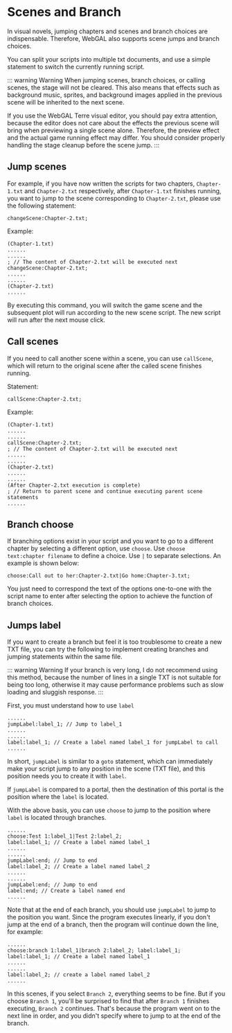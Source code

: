 # Scenes and Branch

In visual novels, jumping chapters and scenes and branch choices are indispensable. Therefore, WebGAL also supports scene jumps and branch choices.

You can split your scripts into multiple txt documents, and use a simple statement to switch the currently running script.

::: warning Warning
When jumping scenes, branch choices, or calling scenes, the stage will not be cleared. This also means that effects such as background music, sprites, and background images applied in the previous scene will be inherited to the next scene.

If you use the WebGAL Terre visual editor, you should pay extra attention, because the editor does not care about the effects the previous scene will bring when previewing a single scene alone. Therefore, the preview effect and the actual game running effect may differ. You should consider properly handling the stage cleanup before the scene jump.
:::

## Jump scenes

For example, if you have now written the scripts for two chapters, `Chapter-1.txt` and `Chapter-2.txt` respectively, after `Chapter-1.txt` finishes running, you want to jump to the scene corresponding to `Chapter-2.txt`, please use the following statement:

``` ws
changeScene:Chapter-2.txt; 
```

Example:

``` ws
(Chapter-1.txt) 
......
......
; // The content of Chapter-2.txt will be executed next
changeScene:Chapter-2.txt;
...... 
......
(Chapter-2.txt)
......
```

By executing this command, you will switch the game scene and the subsequent plot will run according to the new scene script. The new script will run after the next mouse click.

## Call scenes

If you need to call another scene within a scene, you can use `callScene`, which will return to the original scene after the called scene finishes running.

Statement:

``` ws
callScene:Chapter-2.txt;
```

Example:

``` ws
(Chapter-1.txt)
...... 
......
callScene:Chapter-2.txt;
; // The content of Chapter-2.txt will be executed next
......
......
(Chapter-2.txt)
......
......
(After Chapter-2.txt execution is complete)
; // Return to parent scene and continue executing parent scene statements
......
```

## Branch choose

If branching options exist in your script and you want to go to a different chapter by selecting a different option, use `choose`.
Use `choose text:chapter filename` to define a choice. Use `|` to separate selections. An example is shown below:

``` ws
choose:Call out to her:Chapter-2.txt|Go home:Chapter-3.txt;
```

You just need to correspond the text of the options one-to-one with the script name to enter after selecting the option to achieve the function of branch choices.

## Jumps label

If you want to create a branch but feel it is too troublesome to create a new TXT file, you can try the following to implement creating branches and jumping statements within the same file.

::: warning Warning
If your branch is very long, I do not recommend using this method, because the number of lines in a single TXT is not suitable for being too long, otherwise it may cause performance problems such as slow loading and sluggish response.
:::

First, you must understand how to use `label`

``` ws
......
jumpLabel:label_1; // Jump to label_1
...... 
......
label:label_1; // Create a label named label_1 for jumpLabel to call
......
```

In short, `jumpLabel` is similar to a `goto` statement, which can immediately make your script jump to any position in the scene (TXT file), and this position needs you to create it with `label`.

If `jumpLabel` is compared to a portal, then the destination of this portal is the position where the `label` is located.

With the above basis, you can use `choose` to jump to the position where `label` is located through branches.

``` ws
......
choose:Test 1:label_1|Test 2:label_2;
label:label_1; // Create a label named label_1
......
......
jumpLabel:end; // Jump to end
label:label_2; // Create a label named label_2
......
......
jumpLabel:end; // Jump to end
label:end; // Create a label named end
......
```

Note that at the end of each branch, you should use `jumpLabel` to jump to the position you want. Since the program executes linearly, if you don't jump at the end of a branch, then the program will continue down the line, for example:

``` ws
......
choose:branch 1:label_1|branch 2:label_2; label:label_1;
label:label_1; // Create a label named label_1
......
......
label:label_2; // create a label named label_2
......
```

In this scenes, if you select `Branch 2`, everything seems to be fine. But if you choose `Branch 1`, you'll be surprised to find that after `Branch 1` finishes executing, `Branch 2` continues. That's because the program went on to the next line in order, and you didn't specify where to jump to at the end of the branch.
